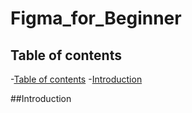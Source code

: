 # Figma_for_Beginner

## Table of contents
-[Table of contents](#table-of-contents)
-[Introduction](#introduction)



##Introduction
